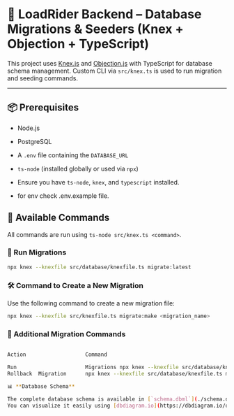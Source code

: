 # 📘 LoadRider Backend – Database Migrations & Seeders (Knex + Objection + TypeScript)

This project uses [Knex.js](https://knexjs.org/) and [Objection.js](https://vincit.github.io/objection.js/) with TypeScript for database schema management. Custom CLI via `src/knex.ts` is used to run migration and seeding commands.

---

## 📦 Prerequisites

- Node.js
- PostgreSQL
- A `.env` file containing the `DATABASE_URL`
- `ts-node` (installed globally or used via `npx`)

- Ensure you have `ts-node`, `knex`, and `typescript` installed.

- for env check .env.example file.

## 🚀 Available Commands

All commands are run using `ts-node src/knex.ts <command>`.

### 🔧 Run Migrations

```bash
npx knex --knexfile src/database/knexfile.ts migrate:latest

```

### 🛠 Command to Create a New Migration

Use the following command to create a new migration file:

```bash
npx knex --knexfile src/knexfile.ts migrate:make <migration_name>
```

### 📌 Additional Migration Commands

```bash

Action                   Command

Run                      Migrations npx knex --knexfile src/database/knexfile.ts migrate:latest
Rollback  Migration      npx knex --knexfile src/database/knexfile.ts migrate:rollback

📊 **Database Schema**

The complete database schema is available in [`schema.dbml`](./schema.dbml).  
You can visualize it easily using [dbdiagram.io](https://dbdiagram.io/d) — just upload the file or paste its contents